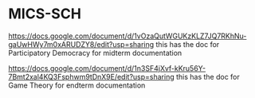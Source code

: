 # MICS-SCH
https://docs.google.com/document/d/1vOzaQutWGUKzKLZ7JQ7RKhNu-gaUwHWy7m0xARUDZY8/edit?usp=sharing
this has the doc for Participatory Democracy for midterm documentation


https://docs.google.com/document/d/1n3SF4jXvf-kKru56Y-7Bmt2xal4KQ3Fsphwm9tDnX9E/edit?usp=sharing
this has the doc for Game Theory for endterm documentation
